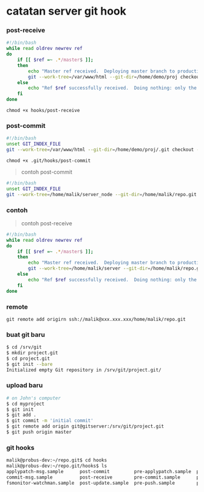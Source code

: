 # catatan server git  hook

### post-receive

```bash
#!/bin/bash
while read oldrev newrev ref
do
    if [[ $ref =~ .*/master$ ]];
    then
        echo "Master ref received.  Deploying master branch to production..."
        git --work-tree=/var/www/html --git-dir=/home/demo/proj checkout -f
    else
        echo "Ref $ref successfully received.  Doing nothing: only the master branch may be deployed on this server."
    fi
done

```
`chmod +x hooks/post-receive`


### post-commit

```bash
#!/bin/bash
unset GIT_INDEX_FILE
git --work-tree=/var/www/html --git-dir=/home/demo/proj/.git checkout -f
```

`chmod +x .git/hooks/post-commit`


> contoh post-commit

```bash
#!/bin/bash
unset GIT_INDEX_FILE
git --work-tree=/home/malik/server_node --git-dir=/home/malik/repo.git checkout -f
```


### contoh 

> contoh post-receive


```bash
#!/bin/bash
while read oldrev newrev ref
do
    if [[ $ref =~ .*/master$ ]];
    then
        echo "Master ref received.  Deploying master branch to production..."
        git --work-tree=/home/malik/server --git-dir=/home/malik/repo.git checkout -f
    else
        echo "Ref $ref successfully received.  Doing nothing: only the master branch may be deployed on this server."
    fi
done


```


### remote

`git remote add origirn ssh://malik@xxx.xxx.xxx/home/malik/repo.git`


### buat git baru
```bash
$ cd /srv/git
$ mkdir project.git
$ cd project.git
$ git init --bare
Initialized empty Git repository in /srv/git/project.git/
```

### upload baru

```bash
# on John's computer
$ cd myproject
$ git init
$ git add .
$ git commit -m 'initial commit'
$ git remote add origin git@gitserver:/srv/git/project.git
$ git push origin master
```


### git hooks

```bash
malik@probus-dev:~/repo.git$ cd hooks
malik@probus-dev:~/repo.git/hooks$ ls
applypatch-msg.sample      post-commit         pre-applypatch.sample  pre-rebase.sample          update.sample
commit-msg.sample          post-receive        pre-commit.sample      pre-receive.sample
fsmonitor-watchman.sample  post-update.sample  pre-push.sample        prepare-commit-msg.sample
```
